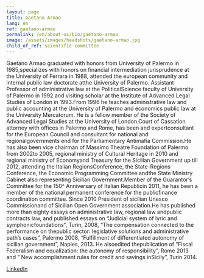 ```yaml
---
layout: page
title: Gaetano Armao
lang: en
ref: gaetano-armao
permalink: /en/about-us/bio/gaetano-armao
image: /assets/images/headshots/gaetano-armao.jpg
child_of_ref: scientific-committee
---
```


Gaetano Armao graduated with honors from University of Palermo in 1985,specializes with honors on financial intermediation jurisprudence at the University of Ferrara in 1988, attended the european community and internal public law doctorate atthe University of Palermo. Assistant Professor of administrative law at the PoliticalScience faculty of University of Palermo in 1992 and visiting scholar at the Institute of Advanced Legal Studies of London in 1993.From 1996 he teaches administrative law and public accounting at the University of Palermo and economics public law at the University Mercatorum. He is a fellow member of the Society of Advanced Legal Studies at the University of London.Court of Cassation attorney with offices in Palermo and Rome, has been and expertconsultant for the European Council and consultant for national and regionalgovernments end for the Parliamentary Antimafia Commission.He has also been vice chairman of Massimo Theatre Foundation of Palermo from 2002to 2005, regional ministry of Cultural Heritage in 2010 and regional ministry of Economyand Treasury for the Sicilian Government up till 2012, attending the Italian RegionsConference, the State-Regions Conference, the Economic Programming Committee andthe State Ministry Cabinet also representing Sicilian Government.Member of the Guarantor’s Committee for the 150^ Anniversary of Italian Republicin 2011, he has been a member of the national permanent conference for the publicfinance coordination committee. Since 2010 President of sicilian Unesco Commissionand of Sicilian Open Government association.He has published more than eighty essays on administrative law, regional law andpublic contracts law, and published essays on “Judicial system of lyric and symphonicfoundations”, Turin, 2008, “The compensation connected to the performance on thepublic sector: legislative solutions and administrative path’s cases”, Palermo 2008, “Fulfillment of differentiated autonomy of sicilian government”, Naples, 2013. He alsoedited thepublication of “Fiscal Federalism and equalization: the autonomy of responsibility”, Rome 2013 and ” New accomplishment rules for credit and savings inSicily”, Turin 2014.

[LinkedIn](https://www.linkedin.com/in/gaetano-armao-959b06b0/)
